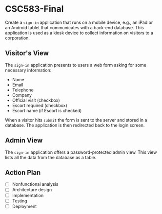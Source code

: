 # CSC583-Final
Create a `sign-in` application that runs on a mobile device, e.g., an iPad or an Android tablet that communicates with a back-end database.  This application is used as a kiosk device to collect information on visitors to a corporation.

## Visitor's View

The `sign-in` application presents to users a web form asking for some necessary information:

- Name
- Email 
- Telephone
- Company
- Official visit (checkbox)
- Escort required (checkbox)
- Escort name (if Escort is checked)

When a visitor hits `submit` the form is sent to the server and stored in a database.  The application is then redirected back to the login screen.

## Admin View

The `sign-in` application offers a password-protected admin view.  This view lists all the data from the database as a table.

## Action Plan

- [ ] Nonfunctional analysis
- [ ] Architecture design
- [ ] Implementation
- [ ] Testing
- [ ] Deployment
